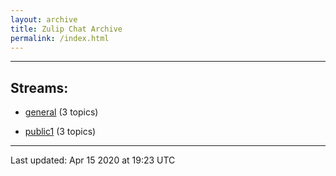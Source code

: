 ```yaml
---
layout: archive
title: Zulip Chat Archive
permalink: /index.html
---
```


---

## Streams:

* [general](stream/228424-general/index.html) (3 topics)

* [public1](stream/228426-public1/index.html) (3 topics)

<hr><p>Last updated: Apr 15 2020 at 19:23 UTC</p>